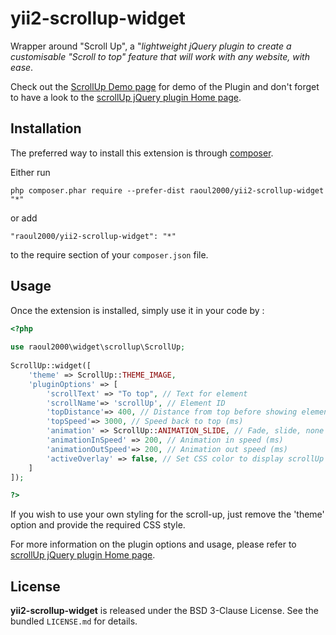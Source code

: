 yii2-scrollup-widget
==========================
Wrapper around "Scroll Up", a "*lightweight jQuery plugin to create a customisable "Scroll to top" feature that will work with any website, with ease*. 

Check out the  [ScrollUp Demo page](http://markgoodyear.com/labs/scrollup/) for demo of the Plugin and don't forget to have a look
to the [scrollUp jQuery plugin Home page](http://markgoodyear.com/2013/01/scrollup-jquery-plugin/).


Installation
------------

The preferred way to install this extension is through [composer](http://getcomposer.org/download/).

Either run

```
php composer.phar require --prefer-dist raoul2000/yii2-scrollup-widget "*"
```

or add

```
"raoul2000/yii2-scrollup-widget": "*"
```

to the require section of your `composer.json` file.


Usage
-----

Once the extension is installed, simply use it in your code by :

```php
<?php 
	 		
use raoul2000\widget\scrollup\ScrollUp;
 
ScrollUp::widget([
	'theme' => ScrollUp::THEME_IMAGE,
	'pluginOptions' => [
		'scrollText' => "To top", // Text for element
		'scrollName'=> 'scrollUp', // Element ID
		'topDistance'=> 400, // Distance from top before showing element (px)
		'topSpeed'=> 3000, // Speed back to top (ms)
		'animation' => ScrollUp::ANIMATION_SLIDE, // Fade, slide, none
		'animationInSpeed' => 200, // Animation in speed (ms)
		'animationOutSpeed'=> 200, // Animation out speed (ms)
		'activeOverlay' => false, // Set CSS color to display scrollUp active point, e.g '#00FFFF'
	]
]);

?>
```
If you wish to use your own styling for the scroll-up, just remove the 'theme' option and provide the required CSS style.

For more information on the plugin options and usage, please refer to [scrollUp jQuery plugin Home page](http://markgoodyear.com/2013/01/scrollup-jquery-plugin/).

License
-------

**yii2-scrollup-widget** is released under the BSD 3-Clause License. See the bundled `LICENSE.md` for details.